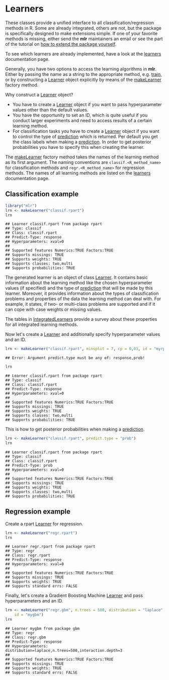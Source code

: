 Learners
========

These classes provide a unified interface to all
classification/regression methods in R. Some are already integrated,
others are not, but the package is specifically designed to make
extensions simple. If one of your favorite methods is missing, either
send the **mlr** maintainers an email or see the part of the tutorial
on [how to extend the package yourself](create_learner.md).
  
To see which learners are already implemented, have a look at the
[learners](http://berndbischl.github.io/mlr/learners.html) documentation page.

Generally, you have two options to access the learning algorithms in **mlr**. 
Either by passing the name as a string to the appropriate method, e.g. [train](http://berndbischl.github.io/mlr/train.html), 
or by constructing a [Learner](http://berndbischl.github.io/mlr/makeLearner.html) object explicitly by means of the
[makeLearner](http://berndbischl.github.io/mlr/makeLearner.html) factory method. 

Why construct a [Learner](http://berndbischl.github.io/mlr/makeLearner.html) object? 

* You have to create a [Learner](http://berndbischl.github.io/mlr/makeLearner.html) object if you want to pass hyperparameter values other than the default values.
* You have the opportunity to set an ID, which is quite useful if you conduct larger experiments and need to access results of a certain learning method.
* For classification tasks you have to create a [Learner](http://berndbischl.github.io/mlr/makeLearner.html) object if you want to control the type of [prediction](http://berndbischl.github.io/mlr/predict.WrappedModel.html) which is returned. Per default you get the class labels when making a [prediction](http://berndbischl.github.io/mlr/predict.WrappedModel.html). In order to get posterior probabilities you have to specify this when creating the learner.

The [makeLearner](http://berndbischl.github.io/mlr/makeLearner.html) factory method takes the names of the learning method as 
its first argument. The naming conventions are ``classif.<R_method_name>`` for 
classification methods and ``regr.<R_method_name>`` for regression methods.
The names of all learning methods are listed on the [learners](http://berndbischl.github.io/mlr/learners.html) documentation page.


Classification example
----------------------


```r
library("mlr")
lrn <- makeLearner("classif.rpart")
lrn
```

```
## Learner classif.rpart from package rpart
## Type: classif
## Class: classif.rpart
## Predict-Type: response
## Hyperparameters: xval=0
## 
## Supported features Numerics:TRUE Factors:TRUE
## Supports missings: TRUE
## Supports weights: TRUE
## Supports classes: two,multi
## Supports probabilities: TRUE
```


The generated learner is an object of class [Learner](http://berndbischl.github.io/mlr/makeLearner.html). It contains basic 
information about the learning method like the chosen hyperparameter values 
(if specified) and the type of [prediction](http://berndbischl.github.io/mlr/predict.WrappedModel.html) that will be made by this learner.
Moreover, it provides information about the types of classification problems 
and properties of the data the learning method can deal with. For example,
it states, if two- or multi-class problems are supported and if it can cope 
with case weights or missing values.

The tables in [IntegratedLearners](../integrated_learners.md) provide a survey about these properties for
all integrated learning methods.

Now let's create a [Learner](http://berndbischl.github.io/mlr/makeLearner.html) and additionally specify hyperparameter values and 
an ID.


```r
lrn <- makeLearner("classif.rpart", minsplit = 7, cp = 0,03, id = "myrpart")
```

```
## Error: Argument predict.type must be any of: response,prob!
```

```r
lrn
```

```
## Learner classif.rpart from package rpart
## Type: classif
## Class: classif.rpart
## Predict-Type: response
## Hyperparameters: xval=0
## 
## Supported features Numerics:TRUE Factors:TRUE
## Supports missings: TRUE
## Supports weights: TRUE
## Supports classes: two,multi
## Supports probabilities: TRUE
```


This is how to get posterior probabilities when making a [prediction](http://berndbischl.github.io/mlr/predict.WrappedModel.html).


```r
lrn <- makeLearner("classif.rpart", predict.type = "prob")
lrn
```

```
## Learner classif.rpart from package rpart
## Type: classif
## Class: classif.rpart
## Predict-Type: prob
## Hyperparameters: xval=0
## 
## Supported features Numerics:TRUE Factors:TRUE
## Supports missings: TRUE
## Supports weights: TRUE
## Supports classes: two,multi
## Supports probabilities: TRUE
```



Regression example
------------------

Create a rpart [Learner](http://berndbischl.github.io/mlr/makeLearner.html) for regression. 


```r
lrn <- makeLearner("regr.rpart")
lrn
```

```
## Learner regr.rpart from package rpart
## Type: regr
## Class: regr.rpart
## Predict-Type: response
## Hyperparameters: xval=0
## 
## Supported features Numerics:TRUE Factors:TRUE
## Supports missings: TRUE
## Supports weights: TRUE
## Supports standard errs: FALSE
```


Finally, let's create a Gradient Boosting Machine [Learner](http://berndbischl.github.io/mlr/makeLearner.html) and pass hyperparameters
and an ID.


```r
lrn <- makeLearner("regr.gbm", n.trees = 500, distribution = "laplace", interaction.depth = 3, 
    id = "mygbm")
lrn
```

```
## Learner mygbm from package gbm
## Type: regr
## Class: regr.gbm
## Predict-Type: response
## Hyperparameters: distribution=laplace,n.trees=500,interaction.depth=3
## 
## Supported features Numerics:TRUE Factors:TRUE
## Supports missings: TRUE
## Supports weights: TRUE
## Supports standard errs: FALSE
```



